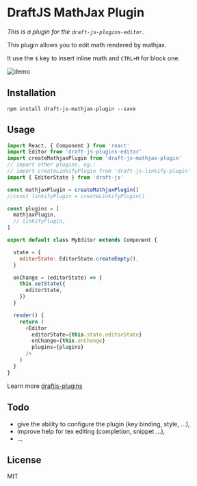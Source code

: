# DraftJS MathJax Plugin

*This is a plugin for the `draft-js-plugins-editor`.*

This plugin allows you to edit math rendered by mathjax.

It use the `$` key to insert inline math and `CTRL+M` for block one.

![demo](https://github.com/efloti/draft-js-mathjax-plugin/raw/master/demo.gif)

## Installation

```
npm install draft-js-mathjax-plugin --save
```

## Usage

```js
import React, { Component } from 'react'
import Editor from 'draft-js-plugins-editor'
import createMathjaxPlugin from 'draft-js-mathjax-plugin'
// import other plugins, eg.:
// import createLinkifyPlugin from 'draft-js-linkify-plugin'
import { EditorState } from 'draft-js'

const mathjaxPlugin = createMathjaxPlugin()
//const linkifyPlugin = createLinkifyPlugin()

const plugins = [
  mathjaxPlugin,
  // linkifyPlugin,
]

export default class MyEditor extends Component {

  state = {
    editorState: EditorState.createEmpty(),
  }

  onChange = (editorState) => {
    this.setState({
      editorState,
    })
  }

  render() {
    return (
      <Editor
        editorState={this.state.editorState}
        onChange={this.onChange}
        plugins={plugins}
      />
    )
  }
}
```

Learn more [draftjs-plugins](https://github.com/draft-js-plugins/draft-js-plugins)

## Todo

  - give the ability to configure the plugin (key binding, style, ...),
  - improve help for tex editing (completion, snippet ...),
  - ...

## License

MIT
